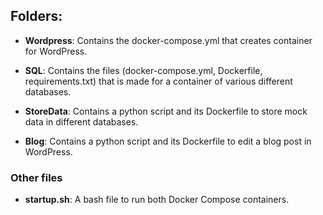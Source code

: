 ## Folders:

- **Wordpress**: Contains the docker-compose.yml that creates container for WordPress.
  
- **SQL**: Contains the files (docker-compose.yml, Dockerfile, requirements.txt) that is made for a container of various different databases.
  
- **StoreData**: Contains a python script and its Dockerfile to store mock data in different databases.
  
- **Blog**: Contains a python script and its Dockerfile to edit a blog post in WordPress.

### Other files

- **startup.sh**: A bash file to run both Docker Compose containers.
